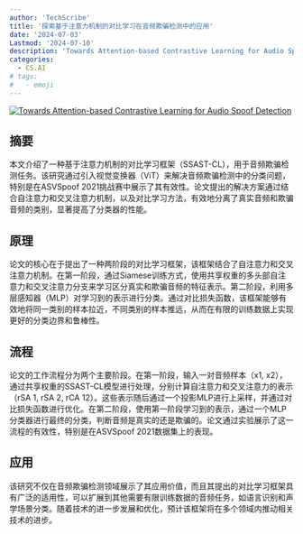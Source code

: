 ```yaml
---
author: 'TechScribe'
title: '探索基于注意力机制的对比学习在音频欺骗检测中的应用'
date: '2024-07-03'
Lastmod: '2024-07-10'
description: 'Towards Attention-based Contrastive Learning for Audio Spoof Detection'
categories:
  - CS.AI
# tags:
#   - emoji
---
```


[![Towards Attention-based Contrastive Learning for Audio Spoof Detection](https://arxiv-research-1301205113.cos.ap-guangzhou.myqcloud.com/images/2407.03514v1.pdf_0.jpg)](https://arxiv.org/abs/2407.03514v1)

## 摘要

本文介绍了一种基于注意力机制的对比学习框架（SSAST-CL），用于音频欺骗检测任务。该研究通过引入视觉变换器（ViT）来解决音频欺骗检测中的分类问题，特别是在ASVSpoof 2021挑战赛中展示了其有效性。论文提出的解决方案通过结合自注意力和交叉注意力机制，以及对比学习方法，有效地分离了真实音频和欺骗音频的类别，显著提高了分类器的性能。<!--more-->

## 原理

论文的核心在于提出了一种两阶段的对比学习框架，该框架结合了自注意力和交叉注意力机制。在第一阶段，通过Siamese训练方式，使用共享权重的多头部自注意力和交叉注意力分支来学习区分真实和欺骗音频的特征表示。第二阶段，利用多层感知器（MLP）对学习到的表示进行分类。通过对比损失函数，该框架能够有效地将同一类别的样本拉近，不同类别的样本推远，从而在有限的训练数据上实现更好的分类边界和鲁棒性。

## 流程

论文的工作流程分为两个主要阶段。在第一阶段，输入一对音频样本（x1, x2），通过共享权重的SSAST-CL模型进行处理，分别计算自注意力和交叉注意力的表示（rSA 1, rSA 2, rCA 12）。这些表示随后通过一个投影MLP进行上采样，并通过对比损失函数进行优化。在第二阶段，使用第一阶段学习到的表示，通过一个MLP分类器进行最终的分类，判断音频是真实的还是欺骗的。论文通过实验展示了这一流程的有效性，特别是在ASVSpoof 2021数据集上的表现。

## 应用

该研究不仅在音频欺骗检测领域展示了其应用价值，而且其提出的对比学习框架具有广泛的适用性，可以扩展到其他需要有限训练数据的音频任务，如语言识别和声学场景分类。随着技术的进一步发展和优化，预计该框架将在多个领域内推动相关技术的进步。